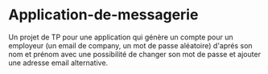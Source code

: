 # Application-de-messagerie
Un projet de TP pour une application qui génère
un compte pour un employeur (un email de company, un mot de passe aléatoire)
d'aprés son nom et prénom avec une possibilité de changer son mot de passe 
et ajouter une adresse email alternative.
